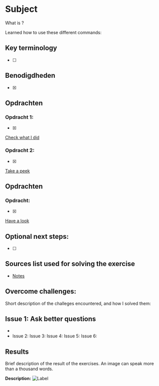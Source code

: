 # Subject

What is ?

Learned how to use these different commands:

## Key terminology

- [ ]

## Benodigdheden

- [x]

## Opdrachten

### Opdracht 1:

- [x]

[Check what I did]()

### Opdracht 2:

- [x]

[Take a peek]()

## Opdrachten

### Opdracht:

- [x]

[Have a look]()

## Optional next steps:

- [ ]

## Sources list used for solving the exercise

- [Notes]()

## Overcome challenges:

Short description of the challeges encountered, and how I solved them:

## Issue 1: Ask better questions

-
- Issue 2:
  Issue 3:
  Issue 4:
  Issue 5:
  Issue 6:

## Results

Brief description of the result of the exercises. An image can speak more than a thousand words.

**Description:**
![Label]()
